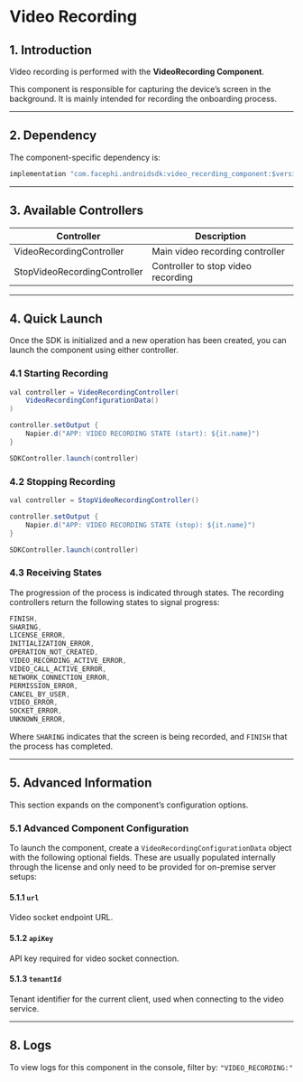 # Video Recording

## 1. Introduction

Video recording is performed with the **VideoRecording Component**.

This component is responsible for capturing the device’s screen in the background. It is mainly intended for recording the onboarding process.

---

## 2. Dependency

The component-specific dependency is:

```java
implementation "com.facephi.androidsdk:video_recording_component:$version"
```

---

## 3. Available Controllers

| **Controller**               | **Description**                    |
| ---------------------------- | ---------------------------------- |
| VideoRecordingController     | Main video recording controller    |
| StopVideoRecordingController | Controller to stop video recording |

---

## 4. Quick Launch

Once the SDK is initialized and a new operation has been created, you can launch the component using either controller.

### 4.1 Starting Recording

```java
val controller = VideoRecordingController(
    VideoRecordingConfigurationData()
)

controller.setOutput {
    Napier.d("APP: VIDEO RECORDING STATE (start): ${it.name}")
}

SDKController.launch(controller)
```

### 4.2 Stopping Recording

```java
val controller = StopVideoRecordingController()

controller.setOutput {
    Napier.d("APP: VIDEO RECORDING STATE (stop): ${it.name}")
}

SDKController.launch(controller)
```

### 4.3 Receiving States

The progression of the process is indicated through states. The recording controllers return the following states to signal progress:

```java
FINISH,
SHARING,
LICENSE_ERROR,
INITIALIZATION_ERROR,
OPERATION_NOT_CREATED,
VIDEO_RECORDING_ACTIVE_ERROR,
VIDEO_CALL_ACTIVE_ERROR,
NETWORK_CONNECTION_ERROR,
PERMISSION_ERROR,
CANCEL_BY_USER,
VIDEO_ERROR,
SOCKET_ERROR,
UNKNOWN_ERROR,
```

Where `SHARING` indicates that the screen is being recorded, and `FINISH` that the process has completed.

---

## 5. Advanced Information

This section expands on the component’s configuration options.

### 5.1 Advanced Component Configuration

To launch the component, create a `VideoRecordingConfigurationData` object with the following optional fields. These are usually populated internally through the license and only need to be provided for on-premise server setups:

#### 5.1.1 `url`

Video socket endpoint URL.

#### 5.1.2 `apiKey`

API key required for video socket connection.

#### 5.1.3 `tenantId`

Tenant identifier for the current client, used when connecting to the video service.

---

## 8. Logs

To view logs for this component in the console, filter by: `"VIDEO_RECORDING:"`

